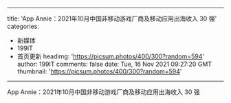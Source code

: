 
---
title: 'App Annie：2021年10月中国非移动游戏厂商及移动应用出海收入 30 强'
categories: 
 - 新媒体
 - 199IT
 - 首页更新
headimg: 'https://picsum.photos/400/300?random=594'
author: 199IT
comments: false
date: Tue, 16 Nov 2021 09:27:20 GMT
thumbnail: 'https://picsum.photos/400/300?random=594'
---

<div>   
App Annie：2021年10月中国非移动游戏厂商及移动应用出海收入 30 强  
</div>
            